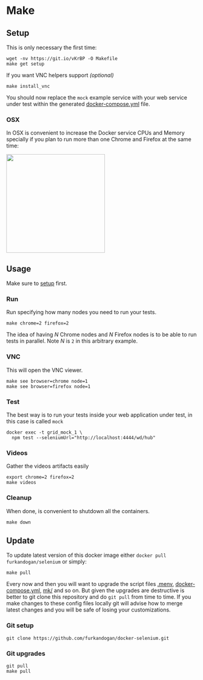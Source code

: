 # Make

## Setup
This is only necessary the first time:

    wget -nv https://git.io/vKrBP -O Makefile
    make get setup

If you want VNC helpers support _(optional)_

    make install_vnc

You should now replace the `mock` example service with your web service under test within the generated [docker-compose.yml][] file.

### OSX
In OSX is convenient to increase the Docker service CPUs and Memory specially if you plan to run more than one Chrome and Firefox at the same time:

<img id="cpu" width="260" src="../images/Docker_Mac_CPUs_Memory.png" />

## Usage
Make sure to [setup](#setup) first.

### Run
Run specifying how many nodes you need to run your tests.

    make chrome=2 firefox=2

The idea of having *N* Chrome nodes and *N* Firefox nodes is to be able to run tests in parallel. Note *N* is `2` in this arbitrary example.

### VNC
This will open the VNC viewer.

    make see browser=chrome node=1
    make see browser=firefox node=1

### Test
The best way is to run your tests inside your web application under test, in this case is called `mock`

    docker exec -t grid_mock_1 \
      npm test --seleniumUrl="http://localhost:4444/wd/hub"

### Videos
Gather the videos artifacts easily

    export chrome=2 firefox=2
    make videos

### Cleanup
When done, is convenient to shutdown all the containers.

    make down

## Update
To update latest version of this docker image either `docker pull furkandogan/selenium` or simply:

    make pull

Every now and then you will want to upgrade the script files [.menv](../.menv), [docker-compose.yml][], [mk/](../mk) and so on.
But given the upgrades are destructive is better to git clone this repository and do `git pull` from time to time.
If you make changes to these config files locally git will advise how to merge latest changes and you will be safe of losing your customizations.

### Git setup
    git clone https://github.com/furkandogan/docker-selenium.git

### Git upgrades
    git pull
    make pull

[docker-compose.yml]: ../docker-compose.yml
